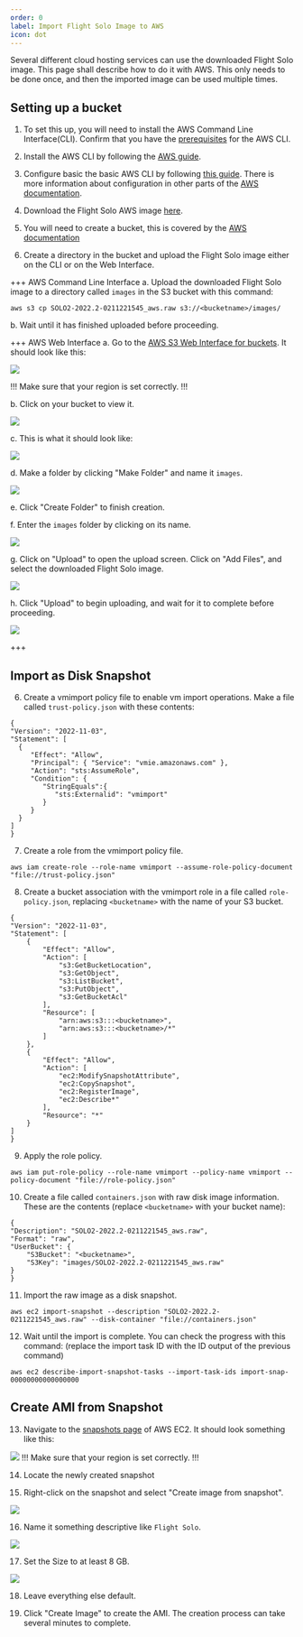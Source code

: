 ```yaml
---
order: 0
label: Import Flight Solo Image to AWS
icon: dot
---
```



Several different cloud hosting services can use the downloaded Flight Solo image. This page shall describe how to do it with AWS. This only needs to be done once, and then the imported image can be used multiple times.


## Setting up a bucket

1. To set this up, you will need to install the AWS Command Line Interface(CLI). Confirm that you have the [prerequisites](https://docs.aws.amazon.com/cli/latest/userguide/getting-started-prereqs.html) for the AWS CLI.

2. Install the AWS CLI by following the [AWS guide](https://docs.aws.amazon.com/cli/latest/userguide/getting-started-install.html).

3. Configure basic the basic AWS CLI by following [this guide](https://docs.aws.amazon.com/cli/latest/userguide/getting-started-quickstart.html). There is more information about configuration in other parts of the [AWS documentation](https://docs.aws.amazon.com/cli/latest/userguide/cli-chap-configure.html#cli-quick-configuration).

4. Download the Flight Solo AWS image [here](https://repo.openflighthpc.org/images/SOLO2-2022.2-0211221545_aws.raw).

5. You will need to create a bucket, this is covered by the [AWS documentation](https://docs.aws.amazon.com/AmazonS3/latest/userguide/create-bucket-overview.html)

6. Create a directory in the bucket and upload the Flight Solo image either on the CLI or on the Web Interface.

+++ AWS Command Line Interface
a. Upload the downloaded Flight Solo image to a directory called `images` in the S3 bucket with this command:
```
aws s3 cp SOLO2-2022.2-0211221545_aws.raw s3://<bucketname>/images/
```

b. Wait until it has finished uploaded before proceeding.

+++ AWS Web Interface
a. Go to the [AWS S3 Web Interface for buckets](https://s3.console.aws.amazon.com/s3/buckets). It should look like this:

![](/images/aws_s3_buckets.png)

!!!
Make sure that your region is set correctly.
!!!

b. Click on your bucket to view it.

![](/images/aws_s3_click_bucket.png)

c. This is what it should look like:

![](/images/aws_s3_bucket_view.png)

d. Make a folder by clicking "Make Folder" and name it `images`.

![](/images/aws_s3_bucket_makedir.png)

e. Click "Create Folder" to finish creation.

f. Enter the `images` folder by clicking on its name.

![](/images/aws_s3_showdir.png)

g. Click on "Upload" to open the upload screen. Click on "Add Files", and select the downloaded Flight Solo image.

![](/images/aws_s3_upload.png)

h. Click "Upload" to begin uploading, and wait for it to complete before proceeding.

![](/images/aws_s3_upload_status.png)

+++


## Import as Disk Snapshot

6. Create a vmimport policy file to enable vm import operations. Make a file called `trust-policy.json` with these contents:

```
{
"Version": "2022-11-03",
"Statement": [
  {
     "Effect": "Allow",
     "Principal": { "Service": "vmie.amazonaws.com" },
     "Action": "sts:AssumeRole",
     "Condition": {
        "StringEquals":{
           "sts:Externalid": "vmimport"
        }
     }
  }
]
}
```

7. Create a role from the vmimport policy file.
```
aws iam create-role --role-name vmimport --assume-role-policy-document "file://trust-policy.json"
```

8. Create a bucket association with the vmimport role in a file called `role-policy.json`, replacing `<bucketname>` with the name of your S3 bucket.
```
{
"Version": "2022-11-03",
"Statement": [
    {
        "Effect": "Allow",
        "Action": [
            "s3:GetBucketLocation",
            "s3:GetObject",
            "s3:ListBucket",
            "s3:PutObject",
            "s3:GetBucketAcl"
        ],
        "Resource": [
            "arn:aws:s3:::<bucketname>",
            "arn:aws:s3:::<bucketname>/*"
        ]
    },
    {
        "Effect": "Allow",
        "Action": [
            "ec2:ModifySnapshotAttribute",
            "ec2:CopySnapshot",
            "ec2:RegisterImage",
            "ec2:Describe*"
        ],
        "Resource": "*"
    }
]
}
```

9. Apply the role policy.
```
aws iam put-role-policy --role-name vmimport --policy-name vmimport --policy-document "file://role-policy.json"
```

10. Create a file called `containers.json` with raw disk image information. These are the contents (replace `<bucketname>` with your bucket name):

```
{
"Description": "SOLO2-2022.2-0211221545_aws.raw",
"Format": "raw",
"UserBucket": {
    "S3Bucket": "<bucketname>",
    "S3Key": "images/SOLO2-2022.2-0211221545_aws.raw"
}
}
```

11. Import the raw image as a disk snapshot.
```
aws ec2 import-snapshot --description "SOLO2-2022.2-0211221545_aws.raw" --disk-container "file://containers.json"
```

12. Wait until the import is complete. You can check the progress with this command: (replace the import task ID with the ID output of the previous command)

```
aws ec2 describe-import-snapshot-tasks --import-task-ids import-snap-00000000000000000
```

## Create AMI from Snapshot

13. Navigate to the [snapshots page](https://eu-west-2.console.aws.amazon.com/ec2/home?region=eu-west-2#Snapshots:) of AWS EC2. It should look something like this:

![](/images/aws_ec2_snapshots.png)
!!!
Make sure that your region is set correctly.
!!!

14. Locate the newly created snapshot

15. Right-click on the snapshot and select "Create image from snapshot".

![](/images/aws_ec2_snapshots_rmb.png)

16. Name it something descriptive like `Flight Solo`.

![](/images/aws_ec2_createfromsnapshot_name.png)

17. Set the Size to at least 8 GB.

![](/images/aws_ec2_createfromsnapshot_size.png)

18. Leave everything else default.

19. Click "Create Image" to create the AMI. The creation process can take several minutes to complete.


